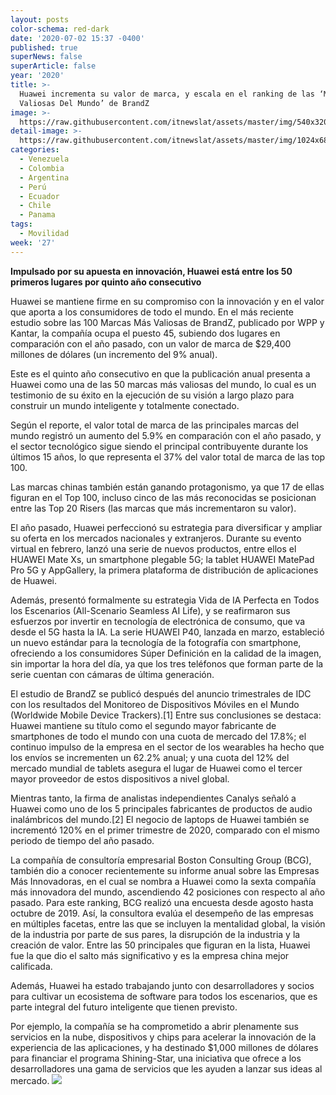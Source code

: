 ```yaml
---
layout: posts
color-schema: red-dark
date: '2020-07-02 15:37 -0400'
published: true
superNews: false
superArticle: false
year: '2020'
title: >-
  Huawei incrementa su valor de marca, y escala en el ranking de las ‘Marcas Más
  Valiosas Del Mundo’ de BrandZ
image: >-
  https://raw.githubusercontent.com/itnewslat/assets/master/img/540x320/Huawei-Sede-p.jpg
detail-image: >-
  https://raw.githubusercontent.com/itnewslat/assets/master/img/1024x680/Huawei-Sede-g.jpg
categories:
  - Venezuela
  - Colombia
  - Argentina
  - Perú
  - Ecuador
  - Chile
  - Panama
tags:
  - Movilidad
week: '27'
---
```

**Impulsado por su apuesta en innovación, Huawei está entre los 50 primeros lugares por quinto año consecutivo**

Huawei se mantiene firme en su compromiso con la innovación y en el valor que aporta a los consumidores de todo el mundo. En el más reciente estudio sobre las 100 Marcas Más Valiosas de BrandZ, publicado por WPP y Kantar, la compañía ocupa el puesto 45, subiendo dos lugares en comparación con el año pasado, con un valor de marca de $29,400 millones de dólares (un incremento del 9% anual). 

Este es el quinto año consecutivo en que la publicación anual presenta a Huawei como una de las 50 marcas más valiosas del mundo, lo cual es un testimonio de su éxito en la ejecución de su visión a largo plazo para construir un mundo inteligente y totalmente conectado.

Según el reporte, el valor total de marca de las principales marcas del mundo registró un aumento del 5.9% en comparación con el año pasado, y el sector tecnológico sigue siendo el principal contribuyente durante los últimos 15 años, lo que representa el 37% del valor total de marca de las top 100. 

Las marcas chinas también están ganando protagonismo, ya que 17 de ellas figuran en el Top 100, incluso cinco de las más reconocidas se posicionan entre las Top 20 Risers (las marcas que más incrementaron su valor).

El año pasado, Huawei perfeccionó su estrategia para diversificar y ampliar su oferta en los mercados nacionales y extranjeros. Durante su evento virtual en febrero, lanzó una serie de nuevos productos, entre ellos el HUAWEI Mate Xs, un smartphone plegable 5G; la tablet HUAWEI MatePad Pro 5G y AppGallery, la primera plataforma de distribución de aplicaciones de Huawei. 

Además, presentó formalmente su estrategia Vida de IA Perfecta en Todos los Escenarios (All-Scenario Seamless AI Life), y se reafirmaron sus esfuerzos por invertir en tecnología de electrónica de consumo, que va desde el 5G hasta la IA. La serie HUAWEI P40, lanzada en marzo, estableció un nuevo estándar para la tecnología de la fotografía con smartphone, ofreciendo a los consumidores Súper Definición en la calidad de la imagen, sin importar la hora del día, ya que los tres teléfonos que forman parte de la serie cuentan con cámaras de última generación.

El estudio de BrandZ se publicó después del anuncio trimestrales de IDC con los resultados del Monitoreo de Dispositivos Móviles en el Mundo (Worldwide Mobile Device Trackers).[1] Entre sus conclusiones se destaca: Huawei mantiene su título como el segundo mayor fabricante de smartphones de todo el mundo con una cuota de mercado del 17.8%; el continuo impulso de la empresa en el sector de los wearables ha hecho que los envíos se incrementen un 62.2% anual; y una cuota del 12% del mercado mundial de tablets asegura el lugar de Huawei como el tercer mayor proveedor de estos dispositivos a nivel global. 

Mientras tanto, la firma de analistas independientes Canalys señaló a Huawei como uno de los 5 principales fabricantes de productos de audio inalámbricos del mundo.[2] El negocio de laptops de Huawei también se incrementó 120% en el primer trimestre de 2020, comparado con el mismo periodo de tiempo del año pasado.

La compañía de consultoría empresarial Boston Consulting Group (BCG), también dio a conocer recientemente su informe anual sobre las Empresas Más Innovadoras, en el cual se nombra a Huawei como la sexta compañía más innovadora del mundo, ascendiendo 42 posiciones con respecto al año pasado. Para este ranking, BCG realizó una encuesta desde agosto hasta octubre de 2019. Así, la consultora evalúa el desempeño de las empresas en múltiples facetas, entre las que se incluyen la mentalidad global, la visión de la industria por parte de sus pares, la disrupción de la industria y la creación de valor. Entre las 50 principales que figuran en la lista, Huawei fue la que dio el salto más significativo y es la empresa china mejor calificada.

Además, Huawei ha estado trabajando junto con desarrolladores y socios para cultivar un ecosistema de software para todos los escenarios, que es parte integral del futuro inteligente que tienen previsto. 

Por ejemplo, la compañía se ha comprometido a abrir plenamente sus servicios en la nube, dispositivos y chips para acelerar la innovación de la experiencia de las aplicaciones, y ha destinado $1,000 millones de dólares para financiar el programa Shining-Star, una iniciativa que ofrece a los desarrolladores una gama de servicios que les ayuden a lanzar sus ideas al mercado.
<img src="https://tracker.metricool.com/c3po.jpg?hash=56f88a41e39ab42c063cc51676587a04"/>